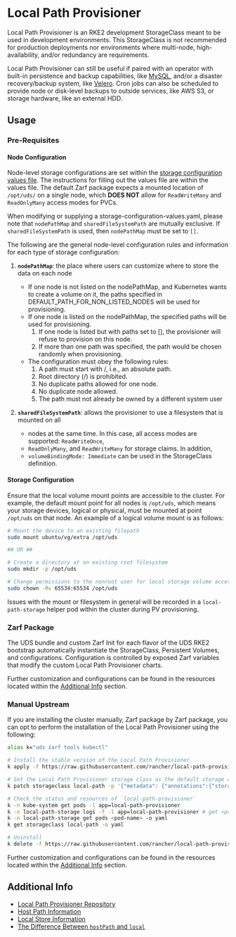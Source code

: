 # Local Path Provisioner

Local Path Provisioner is an RKE2 development StorageClass meant to be used in development environments. This StorageClass is not recommended for production deployments nor environments where multi-node, high-availability, and/or redundancy are requirements.

Local Path Provisioner can still be useful if paired with an operator with built-in persistence and backup capabilities, like [MySQL](https://dev.mysql.com/doc/mysql-operator/en/mysql-operator-backups.html), and/or a disaster recovery/backup system, like [Velero](https://velero.io/docs/). Cron jobs can also be scheduled to provide node or disk-level backups to outside services, like AWS S3, or storage hardware, like an external HDD.

## Usage

### Pre-Requisites

#### Node Configuration

Node-level storage configurations are set within the [storage configuration values file](../packages/local-path/values/storage-configuration-values.yaml). The instructions for filling out the values file are within the values file. The default Zarf package expects a mounted location of `/opt/uds/` on a single node, which **DOES NOT** allow for `ReadWriteMany` and `ReadOnlyMany` access modes for PVCs.

When modifying or supplying a storage-configuration-values.yaml, please note that `nodePathMap` and `sharedFileSystemPath` are mutually exclusive. If `sharedFileSystemPath` is used, then `nodePathMap` must be set to `[]`.

The following are the general node-level configuration rules and information for each type of storage configuration:

1. **`nodePathMap`**: the place where users can customize where to store the data on each node
    - If one node is not listed on the nodePathMap, and Kubernetes wants to create a volume on it, the paths specified in
    DEFAULT_PATH_FOR_NON_LISTED_NODES will be used for provisioning.
    - If one node is listed on the nodePathMap, the specified paths will be used for provisioning.
        1. If one node is listed but with paths set to [], the provisioner will refuse to provision on this node.
        2. If more than one path was specified, the path would be chosen randomly when provisioning.
    - The configuration must obey the following rules:
        1. A path must start with /, i.e., an absolute path.
        2. Root directory (/) is prohibited.
        3. No duplicate paths allowed for one node.
        4. No duplicate node allowed.
        5. The path must not already be owned by a different system user

2. **`sharedFileSystemPath`**: allows the provisioner to use a filesystem that is mounted on all
    - nodes at the same time. In this case, all access modes are supported: `ReadWriteOnce`,
    - `ReadOnlyMany`, and `ReadWriteMany` for storage claims. In addition,
    - `volumeBindingMode: Immediate` can be used in the StorageClass definition.

#### Storage Configuration

Ensure that the local volume mount points are accessible to the cluster. For example, the default mount point for all nodes is `/opt/uds`, which means your storage devices, logical or physical, must be mounted at point `/opt/uds` on that node. An example of a logical volume mount is as follows:

```bash
# Mount the device to an existing filepath
sudo mount ubuntu/vg/extra /opt/uds

## OR ##

# Create a directory at an existing root filesystem
sudo mkdir -p /opt/uds

# Change permissions to the nonroot user for local storage volume access (RWX)
sudo chown -Rv 65534:65534 /opt/uds
```

Issues with the mount or filesystem in general will be recorded in a `local-path-storage` helper pod within the cluster during PV provisioning.

### Zarf Package

The UDS bundle and custom Zarf Init for each flavor of the UDS RKE2 bootstrap automatically instantiate the StorageClass, Persistent Volumes, and configurations. Configuration is controlled by exposed Zarf variables that modify the custom Local Path Provisioner charts.

Further customization and configurations can be found in the resources located within the [Additional Info](#additional-info) section.

### Manual Upstream

If you are installing the cluster manually, Zarf package by Zarf package, you can opt to perform the installation of the Local Path Provisioner using the following:

```bash
alias k="uds zarf tools kubectl"

# Install the stable version of the Local Path Provisioner
k apply -f https://raw.githubusercontent.com/rancher/local-path-provisioner/v0.0.26/deploy/local-path-storage.yaml

# Set the Local Path Provisioner storage class as the default storage class:
k patch storageclass local-path -p '{"metadata": {"annotations":{"storageclass.kubernetes.io/is-default-class":"true"}}}'

# Check the status and resources of `local-path-provisioner`
k -n kube-system get pods -l app=local-path-provisioner
k -n local-path-storage logs -f -l app=local-path-provisioner # get <pod-name>
k -n local-path-storage get pods <pod-name> -o yaml
k get storageclass local-path -o yaml

# Uninstall
k delete -f https://raw.githubusercontent.com/rancher/local-path-provisioner/v0.0.26/deploy/local-path-storage.yaml
```

Further customization and configurations can be found in the resources located within the [Additional Info](#additional-info) section.

## Additional Info

- [Local Path Provisioner Repository](https://github.com/rancher/local-path-provisioner)
- [Host Path Information](https://kubernetes.io/docs/concepts/storage/volumes/#hostpath)
- [Local Store Information](https://kubernetes.io/docs/concepts/storage/volumes/#local)
- [The Difference Between `hostPath` and `local`](https://stackoverflow.com/a/63492933)
